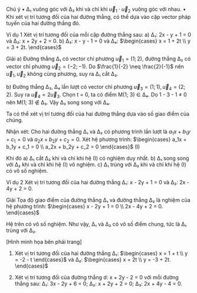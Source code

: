 Chú ý
• Δ₁ vuông góc với Δ₂ khi và chỉ khi $\vec{u}_1 \cdot \vec{u}_2$ vuông góc với nhau.
• Khi xét vị trí tương đối của hai đường thẳng, có thể dựa vào cặp vector pháp tuyến của hai đường thẳng đó.

Ví dụ 1 Xét vị trí tương đối của mỗi cặp đường thẳng sau:
a) Δ₁: 2x - y + 1 = 0 và Δ₂: x + 2y + 2 = 0.
b) Δ₃: x - y - 1 = 0 và Δ₄: $\begin{cases} x = 1 + 2t \\ y = 3 + 2t. \end{cases}$

Giải
a) Đường thẳng Δ₁ có vector chỉ phương $\vec{u}_1 = (1; 2)$,
   đường thẳng Δ₂ có vector chỉ phương $\vec{u}_2 = (-2; -1)$.
   Do $\frac{1}{-2} \neq \frac{2}{-1}$ nên $\vec{u}_1, \vec{u}_2$ không cùng phương, suy ra
   Δ₁ cắt Δ₂.

b) Đường thẳng Δ₃, Δ₄ lần lượt có vector chỉ phương $\vec{u}_3 = (1; 1), \vec{u}_4 = (2; 2)$. Suy ra
   $\vec{u}_4 = 2\vec{u}_3$. Chọn t = 0, ta có điểm M(1; 3) ∈ Δ₄. Do 1 - 3 - 1 ≠ 0 nên M(1; 3) ∉ Δ₃.
   Vậy Δ₃ song song với Δ₄.

Ta có thể xét vị trí tương đối của hai đường thẳng dựa vào số giao điểm của chúng.

Nhận xét: Cho hai đường thẳng Δ₁ và Δ₂ có phương trình lần lượt là
           $a_1x + b_1y + c_1 = 0$ và $a_2x + b_2y + c_2 = 0$.
Xét hệ phương trình: $\begin{cases} a_1x + b_1y + c_1 = 0 \\ a_2x + b_2y + c_2 = 0 \end{cases}$ (I)

Khi đó
a) Δ₁ cắt Δ₂ khi và chỉ khi hệ (I) có nghiệm duy nhất.
b) Δ₁ song song với Δ₂ khi và chỉ khi hệ (I) vô nghiệm.
c) Δ₁ trùng với Δ₂ khi và chỉ khi hệ (I) có vô số nghiệm.

Ví dụ 2 Xét vị trí tương đối của hai đường thẳng
        Δ₁: x - 2y + 1 = 0 và Δ₂: 2x - 4y + 2 = 0.

Giải
Tọa độ giao điểm của đường thẳng Δ₁ và đường thẳng Δ₂
là nghiệm của hệ phương trình:
$\begin{cases} x - 2y + 1 = 0 \\ 2x - 4y + 2 = 0. \end{cases}$

Hệ trên có vô số nghiệm.
Như vậy, Δ₁ và Δ₂ có vô số điểm chung, tức là Δ₁ trùng với Δ₂.

[Hình minh họa bên phải trang]
1. Xét vị trí tương đối của hai đường thẳng
   Δ₁: $\begin{cases} x = 1 + t \\ y = -2 - t \end{cases}$ và
   Δ₂: $\begin{cases} x = 2t \\ y = -3 + 2t. \end{cases}$

2. Xét vị trí tương đối của đường thẳng
   d: x + 2y - 2 = 0
   với mỗi đường thẳng sau:
   Δ₁: 3x - 2y + 6 = 0;
   Δ₂: x + 2y + 2 = 0;
   Δ₃: 2x + 4y - 4 = 0.